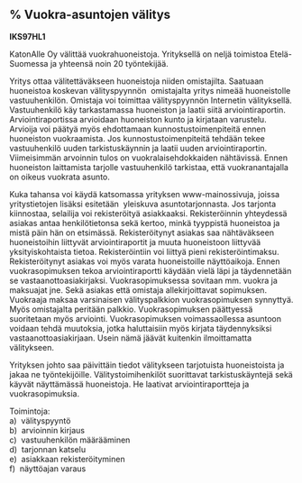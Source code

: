 % **Vuokra-asuntojen välitys**
----------------------------

**IKS97HL1**

KatonAlle Oy välittää vuokrahuoneistoja. Yrityksellä on neljä toimistoa
Etelä-Suomessa ja yhteensä noin 20 työntekijää.

Yritys ottaa välitettäväkseen huoneistoja niiden omistajilta. Saatuaan
huoneistoa koskevan välityspyynnön  omistajalta yritys nimeää
huoneistolle vastuuhenkilön. Omistaja voi toimittaa välityspyynnön
Internetin välityksellä. Vastuuhenkilö käy tarkastamassa huoneiston ja
laatii siitä arviointiraportin. Arviointiraportissa arvioidaan
huoneiston kunto ja kirjataan varustelu. Arvioija voi päätyä myös
ehdottamaan kunnostustoimenpiteitä ennen huoneiston vuokraamista. Jos
kunnostustoimenpiteitä tehdään tekee vastuuhenkilö uuden
tarkistuskäynnin ja laatii uuden arviointiraportin. Viimeisimmän
arvoinnin tulos on vuokralaisehdokkaiden nähtävissä. Ennen huoneiston
laittamista tarjolle vastuuhenkilö tarkistaa, että vuokranantajalla on
oikeus vuokrata asunto.

Kuka tahansa voi käydä katsomassa yrityksen www-mainossivuja, joissa
yritystietojen lisäksi esitetään  yleiskuva asuntotarjonnasta. Jos
tarjonta kiinnostaa, selailija voi rekisteröityä asiakkaaksi.
Rekisteröinnin yhteydessä asiakas antaa henkilötietonsa sekä kertoo,
minkä tyyppistä huoneistoa ja mistä päin hän on etsimässä.
Rekisteröitynyt asiakas saa nähtäväkseen huoneistoihin liittyvät
arviointiraportit ja muuta huoneistoon liittyvää yksityiskohtaista
tietoa. Rekisteröintiin voi liittyä pieni rekisteröintimaksu.
Rekisteröitynyt asiakas voi myös varata huoneistoille näyttöaikoja.
Ennen vuokrasopimuksen tekoa arviointiraportti käydään vielä läpi ja
täydennetään se vastaanottoasiakirjaksi. Vuokrasopimuksessa sovitaan mm.
vuokra ja maksuajat jne. Sekä asiakas että omistaja allekirjoittavat
sopimuksen. Vuokraaja maksaa varsinaisen välityspalkkion
vuokrasopimuksen synnyttyä. Myös omistajalta peritään palkkio.
Vuokrasopimuksen päättyessä suoritetaan myös arviointi. Vuokrasopimuksen
voimassaollessa asuntoon voidaan tehdä muutoksia, jotka haluttaisiin
myös kirjata täydennyksiksi vastaanottoasiakirjaan. Usein nämä jäävät
kuitenkin ilmoittamatta  välitykseen.

Yrityksen johto saa päivittäin tiedot välitykseen tarjotuista
huoneistoista ja jakaa ne työntekijöille. Välitystoimihenkilöt
suorittavat tarkistuskäyntejä sekä käyvät näyttämässä huoneistoja. He
laativat arviointiraportteja ja  vuokrasopimuksia.

Toimintoja: \
a)  välityspyyntö \
b)  arvioinnin kirjaus \
c)  vastuuhenkilön määrääminen \
d)  tarjonnan katselu \
e)  asiakkaan rekisteröityminen \
f)  näyttöajan varaus \
 
